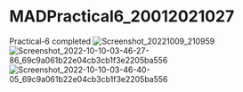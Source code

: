 # MADPractical6_20012021027
Practical-6 completed
![Screenshot_20221009_210959](https://user-images.githubusercontent.com/110598870/202943846-e356740d-488a-447c-ae98-b834b6359975.png)
![Screenshot_2022-10-10-03-46-27-86_69c9a061b22e04cb3cb1f3e2205ba556](https://user-images.githubusercontent.com/110598870/202943864-d219b4bf-e2ec-4d81-85db-10544b27de9c.jpg)
![Screenshot_2022-10-10-03-46-40-05_69c9a061b22e04cb3cb1f3e2205ba556](https://user-images.githubusercontent.com/110598870/202943869-c16ec4a1-151c-4985-a805-e6adbbc9a666.jpg)
